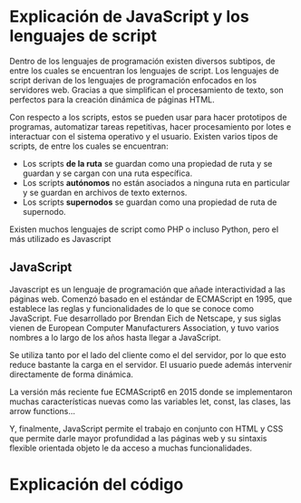 # Explicación de JavaScript y los lenguajes de script
Dentro de los lenguajes de programación existen diversos subtipos, de entre los cuales se encuentran los lenguajes de script.
Los lenguajes de script derivan de los lenguajes de programación enfocados en los servidores web. Gracias a que simplifican el procesamiento
de texto, son perfectos para la creación dinámica de páginas HTML.

Con respecto a los scripts, estos se pueden usar para hacer prototipos de programas, automatizar tareas repetitivas,
hacer procesamiento por lotes e interactuar con el sistema operativo y el usuario.
Existen varios tipos de scripts, de entre los cuales se encuentran:
- Los scripts **de la ruta** se guardan como una propiedad de ruta y se guardan y se cargan con una ruta específica.
- Los scripts **autónomos** no están asociados a ninguna ruta en particular y se guardan en archivos de texto externos. 
- Los scripts **supernodos** se guardan como una propiedad de ruta de supernodo.

Existen muchos lenguajes de script como PHP o incluso Python, pero el más utilizado es Javascript
## JavaScript
Javascript es un lenguaje de programación que añade interactividad a las páginas web. Comenzó basado en el estándar de ECMAScript en 1995,
que establece las reglas y funcionalidades de lo que se conoce como JavaScript.
Fue desarrollado por Brendan Eich de Netscape, y sus siglas vienen de European Computer Manufacturers Association, y tuvo varios nombres
a lo largo de los años hasta llegar a JavaScript.

Se utiliza tanto por el lado del cliente como el del servidor, por lo que esto reduce bastante la carga en el servidor.
El usuario puede además intervenir directamente de forma dinámica.

La versión más reciente fue ECMAScript6 en 2015 donde se implementaron
muchas características nuevas como las variables let, const, las clases, las arrow functions...

Y, finalmente, JavaScript permite el trabajo en conjunto con HTML y CSS que permite darle mayor profundidad a las páginas web
y su sintaxis flexible orientada objeto le da acceso a muchas funcionalidades.

# Explicación del código


